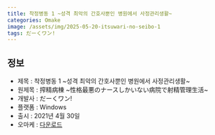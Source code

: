 ```yaml
---
title: 착정병동 1 ~성격 최악의 간호사뿐인 병원에서 사정관리생활~
categories: Omake
image: /assets/img/2025-05-20-itsuwari-no-seibo-1
tags: だーくワン!
---
```


## 정보

* 제목 : 착정병동 1 ~성격 최악의 간호사뿐인 병원에서 사정관리생활~
* 원제목 : 搾精病棟 ~性格最悪のナースしかいない病院で射精管理生活~
* 개발사 : だーくワン!
* 플랫폼 : Windows
* 출시 : 2021년 4월 30일
* 오마케 : [다운로드](/assets/omake/itsuwari-no-seibo.zip)